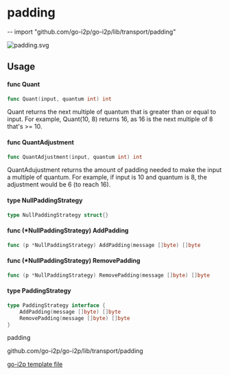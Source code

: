 # padding
--
    import "github.com/go-i2p/go-i2p/lib/transport/padding"

![padding.svg](padding.svg)



## Usage

#### func  Quant

```go
func Quant(input, quantum int) int
```
Quant returns the next multiple of quantum that is greater than or equal to
input. For example, Quant(10, 8) returns 16, as 16 is the next multiple of 8
that's >= 10.

#### func  QuantAdjustment

```go
func QuantAdjustment(input, quantum int) int
```
QuantAdujustment returns the amount of padding needed to make the input a
multiple of quantum. For example, if input is 10 and quantum is 8, the
adjustment would be 6 (to reach 16).

#### type NullPaddingStrategy

```go
type NullPaddingStrategy struct{}
```


#### func (*NullPaddingStrategy) AddPadding

```go
func (p *NullPaddingStrategy) AddPadding(message []byte) []byte
```

#### func (*NullPaddingStrategy) RemovePadding

```go
func (p *NullPaddingStrategy) RemovePadding(message []byte) []byte
```

#### type PaddingStrategy

```go
type PaddingStrategy interface {
	AddPadding(message []byte) []byte
	RemovePadding(message []byte) []byte
}
```



padding 

github.com/go-i2p/go-i2p/lib/transport/padding

[go-i2p template file](/template.md)
